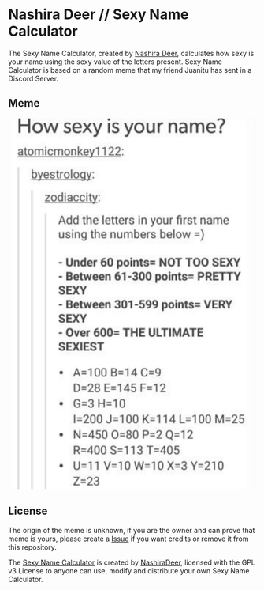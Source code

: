 # Nashira Deer // Sexy Name Calculator

The Sexy Name Calculator, created by [Nashira Deer](https://github.com/NashiraDeer), calculates how sexy is your name using the sexy value of the letters present. Sexy Name Calculator is based on a random meme that my friend Juanitu has sent in a Discord Server.

## Meme

![Meme](https://raw.githubusercontent.com/NashiraDeer/Web-SexyNameCalculator/dev/meme.png)

## License

The origin of the meme is unknown, if you are the owner and can prove that meme is yours, please create a [Issue](https://github.com/NashiraDeer/Web-SexyNameCalculator/issues) if you want credits or remove it from this repository.

The [Sexy Name Calculator](https://github.com/NashiraDeer/Web-SexyNameCalculator) is created by [NashiraDeer](https://github.com/NashiraDeer/), licensed with the GPL v3 License to anyone can use, modify and distribute your own Sexy Name Calculator.